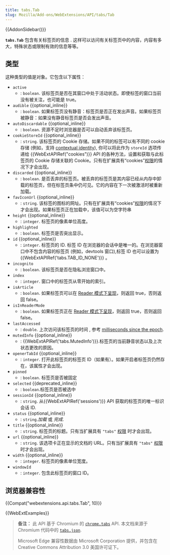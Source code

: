 ```yaml
---
title: tabs.Tab
slug: Mozilla/Add-ons/WebExtensions/API/tabs/Tab
---
```

{{AddonSidebar()}}

**`tabs.Tab`** 包含有关标签页的信息 . 这样可以访问有关标签页中的内容，内容有多大，特殊状态或限制有效的信息等等。

## 类型

这种类型的值是对象。它包含以下属性：

- `active`
  - : `boolean`. 该标签页是否在其窗口中处于活动状态。即使标签的窗口当前没有被关注，也可能是 true。
- `audible` {{optional_inline}}
  - : `boolean`. 如果标签页没有静音：标签页是否正在发出声音。如果标签页被静音：如果没有静音标签页是否会发出声音。
- `autoDiscardable` {{optional_inline}}
  - : `boolean`. 资源不足时浏览器是否可以自动丢弃该标签页。
- `cookieStoreId` {{optional_inline}}
  - : `string`. 该标签页的 Cookie 存储。如果不同的标签可以有不同的 cookie 存储 (例如，支持 [contextual identity](https://wiki.mozilla.org/Security/Contextual_Identity_Project/Containers)), 你可以将此作为 `storeId` 选项传递给 {{WebExtAPIRef("cookies")}} API 的各种方法，设置和获取与此标签页的 Cookie 存储关联的 Cookie。只有在扩展具有“cookies”[权限](/zh-CN/docs/Mozilla/Add-ons/WebExtensions/manifest.json/permissions)的情况下才会出现。
- `discarded` {{optional_inline}}
  - : `boolean`. 是否丢弃的标签页。被丢弃的标签页是其内容已经从内存中卸载的标签页，但在标签页条中仍可见。它的内容在下一次被激活时被重新加载。
- `favIconUrl` {{optional_inline}}
  - : `string`. 该标签的图标的网址。只有在扩展具有“cookies”[权限](/zh-CN/docs/Mozilla/Add-ons/WebExtensions/manifest.json/permissions)的情况下才会出现。如果标签页正在加载中，该值可以为空字符串
- `height` {{optional_inline}}
  - : `integer`. 标签页的像素单位高度。
- `highlighted`
  - : `boolean`. 标签页是否突出显示。
- `id` {{optional_inline}}
  - : `integer`. 标签页的 ID. 标签 ID 在浏览器的会话中是唯一的。在浏览器窗口中不包含内容的标签页 (例如，devtools 窗口),标签 ID 也可以设置为 {{WebExtAPIRef('tabs.TAB_ID_NONE')}} 。
- `incognito`
  - : `boolean`. 该标签页是否在隐私浏览窗口中。
- `index`
  - : `integer`. 窗口中的标签页从零开始的索引。
- `isArticle`
  - : `boolean`. 如果标签页可以在 [Reader 模式下呈现](/zh-CN/Add-ons/WebExtensions/API/tabs/toggleReaderMode)，则返回 true，否则返回 false。
- `isInReaderMode`
  - : `boolean`. 如果标签页正在 [Reader 模式下呈现](/zh-CN/Add-ons/WebExtensions/API/tabs/toggleReaderMode)，则返回 true，否则返回 false。
- `lastAccessed`
  - : `double`. 上次访问该标签页的时间 , 参考 [milliseconds since the epoch](https://en.wikipedia.org/wiki/Unix_time).
- `mutedInfo` {{optional_inline}}
  - : {{WebExtAPIRef('tabs.MutedInfo')}}.标签页的当前静音状态以及上次状态更改的原因。
- `openerTabId` {{optional_inline}}
  - : `integer`. 打开此标签页的标签页 ID（如果有）。如果开启者标签页仍然存在，该属性才会出现。
- `pinned`
  - : `boolean`. 标签页是否被固定
- `selected` {{deprecated_inline}}
  - : `boolean`.标签页是否被选中
- `sessionId` {{optional_inline}}
  - : `string`. 从{{WebExtAPIRef('sessions')}} API 获取的标签页的唯一标识会话 ID.
- `status` {{optional_inline}}
  - : `string`._加载_ 或 _完成_.
- `title` {{optional_inline}}
  - : `string`. 标签页的标题。只有当扩展具有 `"tabs"` [权限](/zh-CN/docs/Mozilla/Add-ons/WebExtensions/manifest.json/permissions) 时才会出现。
- `url` {{optional_inline}}
  - : `string`. 该选项卡正在显示的文档的 URL。只有当扩展具有 `"tabs"` [权限](/zh-CN/docs/Mozilla/Add-ons/WebExtensions/manifest.json/permissions) 时才会出现。
- `width` {{optional_inline}}
  - : `integer`. 标签页的像素单位宽度。
- `windowId`
  - : `integer`. 包含此标签页的窗口 ID。

## 浏览器兼容性

{{Compat("webextensions.api.tabs.Tab", 10)}}

{{WebExtExamples}}

> **备注：** 此 API 基于 Chromium 的 [`chrome.tabs`](https://developer.chrome.com/extensions/tabs#type-Tab) API. 本文档来源于 Chromium 代码中的 [`tabs.json`](https://chromium.googlesource.com/chromium/src/+/master/chrome/common/extensions/api/tabs.json).
>
> Microsoft Edge 兼容性数据由 Microsoft Corporation 提供，并包含在 Creative Commons Attribution 3.0 美国许可证下。

<!--
// Copyright 2015 The Chromium Authors. All rights reserved.
//
// Redistribution and use in source and binary forms, with or without
// modification, are permitted provided that the following conditions are
// met:
//
//    * Redistributions of source code must retain the above copyright
// notice, this list of conditions and the following disclaimer.
//    * Redistributions in binary form must reproduce the above
// copyright notice, this list of conditions and the following disclaimer
// in the documentation and/or other materials provided with the
// distribution.
//    * Neither the name of Google Inc. nor the names of its
// contributors may be used to endorse or promote products derived from
// this software without specific prior written permission.
//
// THIS SOFTWARE IS PROVIDED BY THE COPYRIGHT HOLDERS AND CONTRIBUTORS
// "AS IS" AND ANY EXPRESS OR IMPLIED WARRANTIES, INCLUDING, BUT NOT
// LIMITED TO, THE IMPLIED WARRANTIES OF MERCHANTABILITY AND FITNESS FOR
// A PARTICULAR PURPOSE ARE DISCLAIMED. IN NO EVENT SHALL THE COPYRIGHT
// OWNER OR CONTRIBUTORS BE LIABLE FOR ANY DIRECT, INDIRECT, INCIDENTAL,
// SPECIAL, EXEMPLARY, OR CONSEQUENTIAL DAMAGES (INCLUDING, BUT NOT
// LIMITED TO, PROCUREMENT OF SUBSTITUTE GOODS OR SERVICES; LOSS OF USE,
// DATA, OR PROFITS; OR BUSINESS INTERRUPTION) HOWEVER CAUSED AND ON ANY
// THEORY OF LIABILITY, WHETHER IN CONTRACT, STRICT LIABILITY, OR TORT
// (INCLUDING NEGLIGENCE OR OTHERWISE) ARISING IN ANY WAY OUT OF THE USE
// OF THIS SOFTWARE, EVEN IF ADVISED OF THE POSSIBILITY OF SUCH DAMAGE.
-->
